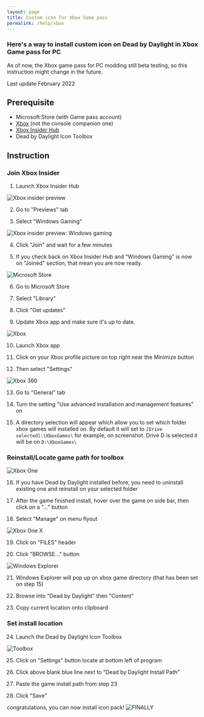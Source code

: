 ```yaml
---
layout: page
title: Custom icon for Xbox Game pass
permalink: /help/xbox
---
```


### Here's a way to install custom icon on Dead by Daylight in Xbox Game pass for PC
As of now, the Xbox game pass for PC modding still beta testing, so this instruction might change in the future.

Last update February 2022

## Prerequisite
 - Microsoft Store (with Game pass account)
 - [Xbox](https://www.microsoft.com/store/productId/9MV0B5HZVK9Z) (not the console companion one)
 - [Xbox Insider Hub](https://www.microsoft.com/store/productId/9PLDPG46G47Z) 
 - Dead by Daylight Icon Toolbox

## Instruction

### Join Xbox Insider
 1. Launch Xbox Insider Hub


![Xbox insider preview](images/dbd_xbox1.png)

 2. Go to "Previews" tab

 3. Select "Windows Gaming"


![Xbox insider preview: Windows gaming](images/dbd_xbox2.png)

 4. Click "Join" and wait for a few minutes

 5. If you check back on Xbox Insider Hub and "Windows Gaming" is now on "Joined" section, that mean you are now ready.


![Microsoft Store](images/dbd_xbox3.png)

 6. Go to Microsoft Store

 7. Select "Library"

 8. Click "Get updates"

 9. Update Xbox app and make sure it's up to date.


![Xbox](images/dbd_xbox4.png)

 10. Launch Xbox app

 11. Click on your Xbox profile picture on top right near the Minimize button

 12. Then select "Settings"


![Xbox 360](images/dbd_xbox5.png)

 13. Go to "General" tab

 14. Turn the setting "Use advanced installation and management features" on
 
 15. A directory selection will appear which allow you to set which folder xbox games will installed on. By default it will set to `[Drive selected]:\XboxGames\` for example, on screenshot. Drive D is selected it will be on `D:\XboxGames\`


### Reinstall/Locate game path for toolbox
![Xbox One](images/dbd_xbox6.png)

 16. If you have Dead by Daylight installed before, you need to uninstall existing one and reinstall on your selected folder

 17. After the game finished install, hover over the game on side bar, then click on a "..." button
 
 18. Select "Manage" on menu flyout

![Xbox One X](images/dbd_xbox7.png)

 19. Click on "FILES" header

 20. Click "BROWSE..." button

![Windows Explorer](images/dbd_xbox8.png)

 21. Windows Explorer will pop up on xbox game directory (that has been set on step 15)

 22. Browse into "Dead by Daylight" then "Content"
 
 23. Copy current location onto clipboard


### Set install location

 24. Launch the Dead by Daylight Icon Toolbox


![Toolbox](images/dbd_xbox9.png)

 25. Click on "Settings" button locate at bottom left of program

 26. Click above blank blue line next to "Dead by Daylight Install Path"
 
 27. Paste the game install path from step 23
 
 28. Click "Save"


congratulations, you can now install icon pack!
![FINALLY](images/dbd_xbox10.png)
